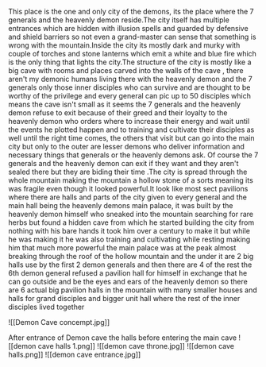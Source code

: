 This place is the one and only city of the demons, its the place where the 7 generals and the heavenly demon reside.The city itself has multiple entrances which are hidden with illusion spells and guarded by defensive and shield barriers so not even a grand-master can sense that something is wrong with the mountain.Inside the city its mostly dark and murky with couple of torches and stone lanterns which emit a white and blue fire which is the only thing that lights the city.The structure of the city is mostly like a big cave with rooms and places carved into the walls of the cave , there aren't my demonic humans living there with the heavenly demon and the 7 generals only those inner disciples who can survive and are thought to be worthy of the privilege and every general can pic up to 50 disciples which means the cave isn't small as it seems the 7 generals and the heavenly demon refuse to exit because of their greed and their loyalty to the heavenly demon who orders where to increase their energy and wait until the events he plotted happen and to training and cultivate their disciples as well until the right time comes, the others that visit but can go into the main city but only to the outer are lesser demons who deliver information and necessary things that generals or the heavenly demons ask. Of course the 7 generals and the heavenly demon can exit if they want and they aren't sealed there but they are biding their time .The city is spread through the whole mountain making the mountain a hollow stone of a sorts meaning its was fragile even though it looked powerful.It look like most sect pavilions where there are halls and parts of the city given to every general and the main hall being the heavenly demons main palace, it was built by the heavenly demon himself who sneaked  into the mountain searching for rare herbs but found a hidden cave from which he started building the city from nothing with his bare hands it took him over a century to make it but while he was making it he was also training and cultivating while resting making him that much more powerful the main palace was at the peak almost breaking through the roof of the hollow mountain and the under it are 2 big halls use by the first 2 demon generals and then there are 4 of the rest the 6th demon general refused a pavilion hall for himself in exchange that he can go outside and be the eyes and ears of the heavenly demon so there are 6 actual big pavilion halls in the mountain with many smaller houses and halls for grand disciples and bigger unit hall where the rest of the inner disciples lived together


![[Demon Cave concempt.jpg]]

After entrance of Demon cave the halls before entering the main cave
![[demon cave halls 1.png]]
![[demon cave throne.jpg]]
![[demon cave halls.png]]
![[demon cave entrance.jpg]]